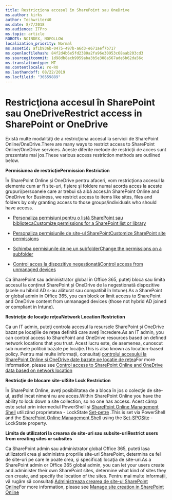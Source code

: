 ```yaml
---
title: Restricţiona accesul în SharePoint sau OneDrive
ms.author: kirks
author: Techwriter40
ms.date: 8/7/2018
ms.audience: ITPro
ms.topic: article
ROBOTS: NOINDEX, NOFOLLOW
localization_priority: Normal
ms.assetid: af1b936b-0475-497b-a6d3-e671aef7b717
ms.openlocfilehash: 84f2d4b6e5fd2380a2fa96e30953c68aab203cd3
ms.sourcegitcommit: 1d98db8acb9959aba3b5e308a567ade6b62da56c
ms.translationtype: MT
ms.contentlocale: ro-RO
ms.lasthandoff: 08/22/2019
ms.locfileid: "36559889"
---
```

# <a name="restrict-access-in-sharepoint-or-onedrive"></a><span data-ttu-id="571e1-102">Restricţiona accesul în SharePoint sau OneDrive</span><span class="sxs-lookup"><span data-stu-id="571e1-102">Restrict access in SharePoint or OneDrive</span></span>

<span data-ttu-id="571e1-103">Există multe modalităţi de a restricţiona accesul la servicii de SharePoint Online/OneDrive.</span><span class="sxs-lookup"><span data-stu-id="571e1-103">There are many ways to restrict access to SharePoint Online/OneDrive services.</span></span> <span data-ttu-id="571e1-104">Aceste diferite metode de restricţii de acces sunt prezentate mai jos.</span><span class="sxs-lookup"><span data-stu-id="571e1-104">These various access restriction methods are outlined below.</span></span> 

<span data-ttu-id="571e1-105">**Permisiunea de restricţie**</span><span class="sxs-lookup"><span data-stu-id="571e1-105">**Permission Restriction**</span></span>

<span data-ttu-id="571e1-106">În SharePoint Online şi OneDrive pentru afaceri, vom restricţiona accesul la elemente cum ar fi site-uri, fişiere şi foldere numai acorda acces la aceste grupuri/persoanele care ar trebui să aibă acces.</span><span class="sxs-lookup"><span data-stu-id="571e1-106">In SharePoint Online and OneDrive for Business, we restrict access to items like sites, files and folders by only granting access to those groups/individuals who should have access.</span></span>

- [<span data-ttu-id="571e1-107">Personaliza permisiuni pentru o listă SharePoint sau biblioteca</span><span class="sxs-lookup"><span data-stu-id="571e1-107">Customize permissions for a SharePoint list or library</span></span>](https://support.office.com/article/Customize-permissions-for-a-SharePoint-list-or-library-02d770f3-59eb-4910-a608-5f84cc297782)

- [<span data-ttu-id="571e1-108">Personaliza permisiunile de site-ul SharePoint</span><span class="sxs-lookup"><span data-stu-id="571e1-108">Customize SharePoint site permissions</span></span>](https://docs.microsoft.com/sharepoint/customize-sharepoint-site-permissions)

- [<span data-ttu-id="571e1-109">Schimba permisiunile de pe un subfolder</span><span class="sxs-lookup"><span data-stu-id="571e1-109">Change the permissions on a subfolder</span></span>](https://support.office.com/article/Change-the-permissions-on-a-subfolder-5427BD7C-F20A-4F75-8CF2-5359DD45A1A6)

- [<span data-ttu-id="571e1-110">Control acces la dispozitive negestionată</span><span class="sxs-lookup"><span data-stu-id="571e1-110">Control access from unmanaged devices</span></span>](https://docs.microsoft.com/sharepoint/control-access-from-unmanaged-devices)

<span data-ttu-id="571e1-111">Ca SharePoint sau administrator global în Office 365, puteţi bloca sau limita accesul la conținut SharePoint și OneDrive de la negestionată dispozitive (acele nu hibrid AD s-au alăturat sau compatibil în Intune).</span><span class="sxs-lookup"><span data-stu-id="571e1-111">As a SharePoint or global admin in Office 365, you can block or limit access to SharePoint and OneDrive content from unmanaged devices (those not hybrid AD joined or compliant in Intune).</span></span>

<span data-ttu-id="571e1-112">**Restricţie de locaţie reţea**</span><span class="sxs-lookup"><span data-stu-id="571e1-112">**Network Location Restriction**</span></span>

<span data-ttu-id="571e1-113">Ca un IT admin, puteţi controla accesul la resursele SharePoint și OneDrive bazat pe locațiile de rețea definită care aveţi încredere.</span><span class="sxs-lookup"><span data-stu-id="571e1-113">As an IT admin, you can control access to SharePoint and OneDrive resources based on defined network locations that you trust.</span></span> <span data-ttu-id="571e1-114">Acest lucru este, de asemenea, cunoscut sub numele politicii bazate pe locaţie.</span><span class="sxs-lookup"><span data-stu-id="571e1-114">This is also known as location-based policy.</span></span> <span data-ttu-id="571e1-115">Pentru mai multe informaţii, consultaţi [controlul accesului la SharePoint Online si OneDrive date bazate pe locaţie de reţea](https://docs.microsoft.com/sharepoint/control-access-based-on-network-location)</span><span class="sxs-lookup"><span data-stu-id="571e1-115">For more information, please see [Control access to SharePoint Online and OneDrive data based on network location](https://docs.microsoft.com/sharepoint/control-access-based-on-network-location)</span></span>

<span data-ttu-id="571e1-116">**Restricţie de blocare site-ul**</span><span class="sxs-lookup"><span data-stu-id="571e1-116">**Site Lock Restriction**</span></span> 

<span data-ttu-id="571e1-117">În SharePoint Online, aveţi posibilitatea de a bloca în jos o colecţie de site-ul, astfel incat nimeni nu are acces.</span><span class="sxs-lookup"><span data-stu-id="571e1-117">Within SharePoint Online you have the ability to lock down a site collection, so no one has access.</span></span> <span data-ttu-id="571e1-118">Acest câmp este setat prin intermediul PowerShell şi [SharePoint Online Management Shell](https://docs.microsoft.com/powershell/sharepoint/sharepoint-online/connect-sharepoint-online?view=sharepoint-ps) utilizând proprietatea - LockState [Set-petre](https://docs.microsoft.com/powershell/module/sharepoint-online/set-sposite?view=sharepoint-ps) .</span><span class="sxs-lookup"><span data-stu-id="571e1-118">This is set via PowerShell and the [SharePoint Online Management Shell](https://docs.microsoft.com/powershell/sharepoint/sharepoint-online/connect-sharepoint-online?view=sharepoint-ps) using the [Set-SPOSite](https://docs.microsoft.com/powershell/module/sharepoint-online/set-sposite?view=sharepoint-ps) -LockState property.</span></span>

<span data-ttu-id="571e1-119">**Limita de utilizatori la crearea de site-uri sau subsite-uri**</span><span class="sxs-lookup"><span data-stu-id="571e1-119">**Restrict users from creating sites or subsites**</span></span>

<span data-ttu-id="571e1-120">Ca SharePoint admin sau administrator global Office 365, puteti lasa utilizatorii crea şi administra propriile site-uri SharePoint, determina ce fel de site-uri pe care le poate crea, şi specificaţi locaţia de site-uri.</span><span class="sxs-lookup"><span data-stu-id="571e1-120">As a SharePoint admin or Office 365 global admin, you can let your users create and administer their own SharePoint sites, determine what kind of sites they can create, and specify the location of the sites.</span></span> <span data-ttu-id="571e1-121">Pentru mai multe informaţii, vă rugăm să consultaţi [Administreaza crearea de site-ul SharePoint Online](https://docs.microsoft.com/sharepoint/manage-site-creation)</span><span class="sxs-lookup"><span data-stu-id="571e1-121">For more information, please see [Manage site creation in SharePoint Online](https://docs.microsoft.com/sharepoint/manage-site-creation)</span></span>

